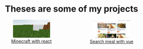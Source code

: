 <!-- ## Hi there 👋 -->

<h1 align="center">Theses are some of my projects</h1>
<div align="center" style="display: grid; grid-template-columns: repeat(auto-fit, minmax(200px, 1fr)); gap: 20px;">
    <div style="display: flex; flex-direction: column;">
        <a href='https://65ee21cd899e16b4fc6e2655--regal-puppy-23e67a.netlify.app/' target='_blank'>
            <img width='50%' src='./ss_minecraft_react.webp' alt='Minecraft with react' />
        </a>
        <a href='https://github.com/ajgadev/minecraft-with-react-and-three' target="_blank">Minecraft with react</a>
    </div>
    <div style="display: flex; flex-direction: column;">
        <a href='https://comfy-boba-c8a488.netlify.app/' target='_blank'>
            <img width='50%' src='./ss_search_meal_vue.webp' alt='Search meal with vue' />
        </a>
        <a href='https://github.com/ajgadev/vue-search-meal' target="_blank">Search meal with vue</a>
    </div>
</div>